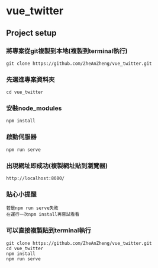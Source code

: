 # vue_twitter

## Project setup

### 將專案從git複製到本地(複製到terminal執行)
```
git clone https://github.com/ZheAnZheng/vue_twitter.git
```

### 先選進專案資料夾
```
cd vue_twitter
```

### 安裝node_modules
```
npm install
```

### 啟動伺服器
```
npm run serve
```

### 出現網址即成功(複製網址貼到瀏覽器)
```
http://localhost:8080/
```
### 貼心小提醒 
```
若是npm run serve失敗
在運行一次npm install再嘗試看看
```

### 可以直接複製貼到terminal執行
```
git clone https://github.com/ZheAnZheng/vue_twitter.git
cd vue_twitter
npm install
npm run serve
```
